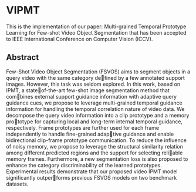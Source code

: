 # VIPMT
This is the implementation of our paper: Multi-grained Temporal Prototype Learning for Few-shot Video Object Segmentation that has been accepted to  IEEE International Conference on Computer Vision (ICCV).

## Abstract
Few-Shot Video Object Segmentation (FSVOS) aims to segment objects in a query video with the same category defined by a few annotated support images. However, this task was seldom explored. In this work, based on IPMT, a stateof-the-art few-shot image segmentation method that combines external support guidance information with adaptive query guidance cues, we propose to leverage multi-grained temporal guidance information for handling the temporal correlation nature of video data. We decompose the query video information into a clip prototype and a memory prototype for capturing local and long-term internal temporal guidance, respectively. Frame prototypes are further used for each frame independently to handle fine-grained adaptive guidance and enable bidirectional clip-frame prototype communication. To reduce the influence of noisy memory, we propose to leverage the structural similarity relation among different predicted regions and the support for selecting reliable memory frames. Furthermore, a new segmentation loss
is also proposed to enhance the category discriminability of the learned prototypes. Experimental results demonstrate that our proposed video IPMT model significantly outperforms previous FSVOS models on two benchmark datasets.
